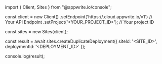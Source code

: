 import { Client, Sites } from "@appwrite.io/console";

const client = new Client()
    .setEndpoint('https://<REGION>.cloud.appwrite.io/v1') // Your API Endpoint
    .setProject('<YOUR_PROJECT_ID>'); // Your project ID

const sites = new Sites(client);

const result = await sites.createDuplicateDeployment({
    siteId: '<SITE_ID>',
    deploymentId: '<DEPLOYMENT_ID>'
});

console.log(result);
